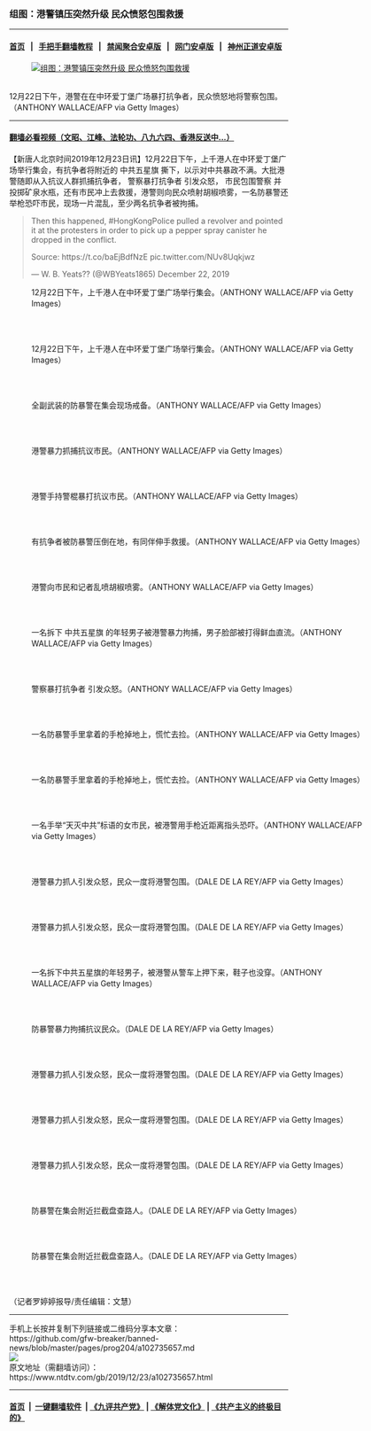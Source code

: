 ### 组图：港警镇压突然升级 民众愤怒包围救援
------------------------

#### [首页](https://github.com/gfw-breaker/banned-news/blob/master/README.md) &nbsp;&nbsp;|&nbsp;&nbsp; [手把手翻墙教程](https://github.com/gfw-breaker/guides/wiki) &nbsp;&nbsp;|&nbsp;&nbsp; [禁闻聚合安卓版](https://github.com/gfw-breaker/bn-android) &nbsp;&nbsp;|&nbsp;&nbsp; [网门安卓版](https://github.com/oGate2/oGate) &nbsp;&nbsp;|&nbsp;&nbsp; [神州正道安卓版](https://github.com/SzzdOgate/update) 



<div><div class="featured_image">
 <a href="https://i.ntdtv.com/assets/uploads/2019/12/GettyImages-1190050601-1.jpg" target="_blank">
  <figure>
   <img alt="组图：港警镇压突然升级 民众愤怒包围救援" src="https://i.ntdtv.com/assets/uploads/2019/12/GettyImages-1190050601-1-800x450.jpg"/>
  </figure><br/>
 </a>
 <span class="caption">
  12月22日下午，港警在在中环爱丁堡广场暴打抗争者，民众愤怒地将警察包围。（ANTHONY WALLACE/AFP via Getty Images）
 </span>
</div>
</div><hr/>

#### [翻墙必看视频（文昭、江峰、法轮功、八九六四、香港反送中...）](https://github.com/gfw-breaker/banned-news/blob/master/pages/link3.md)

<div><div class="post_content" itemprop="articleBody">
 <p>
  【新唐人北京时间2019年12月23日讯】12月22日下午，上千港人在中环爱丁堡广场举行集会，有抗争者将附近的
  <ok href="https://www.ntdtv.com/gb/中共五星旗.htm">
   中共五星旗
  </ok>
  撕下，以示对中共暴政不满。大批港警随即从入抗议人群抓捕抗争者，
  <ok href="https://www.ntdtv.com/gb/警察暴打抗争者.htm">
   警察暴打抗争者
  </ok>
  引发众怒，
  <ok href="https://www.ntdtv.com/gb/市民包围警察.htm">
   市民包围警察
  </ok>
  并投掷矿泉水瓶，还有市民冲上去救援，港警则向民众喷射胡椒喷雾，一名防暴警还举枪恐吓市民，现场一片混乱，至少两名抗争者被拘捕。
 </p>
 <blockquote class="twitter-tweet">
  <p dir="ltr" lang="en">
   Then this happened,
   <ok href="https://twitter.com/hashtag/HongKongPolice?src=hash&amp;ref_src=twsrc%5Etfw">
    #HongKongPolice
   </ok>
   pulled a revolver and pointed it at the protesters in order to pick up a pepper spray canister he dropped in the conflict.
  </p>
  <p>
   Source:
   <ok href="https://t.co/baEjBdfNzE">
    https://t.co/baEjBdfNzE
   </ok>
   <ok href="https://t.co/NUv8Uqkjwz">
    pic.twitter.com/NUv8Uqkjwz
   </ok>
  </p>
  <p>
   — W. B. Yeats?? (@WBYeats1865)
   <ok href="https://twitter.com/WBYeats1865/status/1208695841579384837?ref_src=twsrc%5Etfw">
    December 22, 2019
   </ok>
  </p>
 </blockquote>
 <p>
  <script async="" charset="utf-8" src="https://platform.twitter.com/widgets.js">
  </script>
 </p>
 <figure class="wp-caption alignnone" id="attachment_102735663" style="width: 600px">
  <img alt="" class="size-medium wp-image-102735663" src="https://i.ntdtv.com/assets/uploads/2019/12/GettyImages-1190050633-600x401.jpg">
   <br/><figcaption class="wp-caption-text">
    12月22日下午，上千港人在中环爱丁堡广场举行集会。（ANTHONY WALLACE/AFP via Getty Images）
   </figcaption><br/>
  </img>
 </figure><br/>
 <figure class="wp-caption alignnone" id="attachment_102735665" style="width: 600px">
  <img alt="" class="size-medium wp-image-102735665" src="https://i.ntdtv.com/assets/uploads/2019/12/GettyImages-1190050609-600x401.jpg">
   <br/><figcaption class="wp-caption-text">
    12月22日下午，上千港人在中环爱丁堡广场举行集会。（ANTHONY WALLACE/AFP via Getty Images）
   </figcaption><br/>
  </img>
 </figure><br/>
 <figure class="wp-caption alignnone" id="attachment_102735667" style="width: 600px">
  <img alt="" class="size-medium wp-image-102735667" src="https://i.ntdtv.com/assets/uploads/2019/12/GettyImages-1190050603-600x401.jpg"/>
  <br/><figcaption class="wp-caption-text">
   全副武装的防暴警在集会现场戒备。（ANTHONY WALLACE/AFP via Getty Images）
  </figcaption><br/>
 </figure><br/>
 <figure class="wp-caption alignnone" id="attachment_102735658" style="width: 600px">
  <img alt="" class="size-medium wp-image-102735658" src="https://i.ntdtv.com/assets/uploads/2019/12/GettyImages-1190051416-600x401.jpg"/>
  <br/><figcaption class="wp-caption-text">
   港警暴力抓捕抗议市民。（ANTHONY WALLACE/AFP via Getty Images）
  </figcaption><br/>
 </figure><br/>
 <figure class="wp-caption alignnone" id="attachment_102735660" style="width: 600px">
  <img alt="" class="size-medium wp-image-102735660" src="https://i.ntdtv.com/assets/uploads/2019/12/GettyImages-1190051231-1-600x401.jpg"/>
  <br/><figcaption class="wp-caption-text">
   港警手持警棍暴打抗议市民。（ANTHONY WALLACE/AFP via Getty Images）
  </figcaption><br/>
 </figure><br/>
 <figure class="wp-caption alignnone" id="attachment_102735661" style="width: 600px">
  <img alt="" class="size-medium wp-image-102735661" src="https://i.ntdtv.com/assets/uploads/2019/12/GettyImages-1190051065-600x401.jpg"/>
  <br/><figcaption class="wp-caption-text">
   有抗争者被防暴警压倒在地，有同伴伸手救援。（ANTHONY WALLACE/AFP via Getty Images）
  </figcaption><br/>
 </figure><br/>
 <figure class="wp-caption alignnone" id="attachment_102735662" style="width: 600px">
  <img alt="" class="size-medium wp-image-102735662" src="https://i.ntdtv.com/assets/uploads/2019/12/GettyImages-1190050683-600x401.jpg"/>
  <br/><figcaption class="wp-caption-text">
   港警向市民和记者乱喷胡椒喷雾。（ANTHONY WALLACE/AFP via Getty Images）
  </figcaption><br/>
 </figure><br/>
 <figure class="wp-caption alignnone" id="attachment_102735664" style="width: 600px">
  <img alt="" class="size-medium wp-image-102735664" src="https://i.ntdtv.com/assets/uploads/2019/12/GettyImages-1190050629-600x401.jpg"/>
  <br/><figcaption class="wp-caption-text">
   一名拆下
   <ok href="https://www.ntdtv.com/gb/中共五星旗.htm">
    中共五星旗
   </ok>
   的年轻男子被港警暴力拘捕，男子脸部被打得鲜血直流。（ANTHONY WALLACE/AFP via Getty Images）
  </figcaption><br/>
 </figure><br/>
 <figure class="wp-caption alignnone" id="attachment_102735668" style="width: 600px">
  <img alt="" class="size-medium wp-image-102735668" src="https://i.ntdtv.com/assets/uploads/2019/12/GettyImages-1190050601-600x401.jpg"/>
  <br/><figcaption class="wp-caption-text">
   <ok href="https://www.ntdtv.com/gb/警察暴打抗争者.htm">
    警察暴打抗争者
   </ok>
   引发众怒。（ANTHONY WALLACE/AFP via Getty Images）
  </figcaption><br/>
 </figure><br/>
 <figure class="wp-caption alignnone" id="attachment_102735669" style="width: 600px">
  <img alt="" class="size-medium wp-image-102735669" src="https://i.ntdtv.com/assets/uploads/2019/12/GettyImages-1190037349-600x401.jpg"/>
  <br/><figcaption class="wp-caption-text">
   一名防暴警手里拿着的手枪掉地上，慌忙去捡。（ANTHONY WALLACE/AFP via Getty Images）
  </figcaption><br/>
 </figure><br/>
 <figure class="wp-caption alignnone" id="attachment_102735670" style="width: 600px">
  <img alt="" class="size-medium wp-image-102735670" src="https://i.ntdtv.com/assets/uploads/2019/12/GettyImages-1190037347-600x401.jpg"/>
  <br/><figcaption class="wp-caption-text">
   一名防暴警手里拿着的手枪掉地上，慌忙去捡。（ANTHONY WALLACE/AFP via Getty Images）
  </figcaption><br/>
 </figure><br/>
 <figure class="wp-caption alignnone" id="attachment_102735671" style="width: 600px">
  <img alt="" class="size-medium wp-image-102735671" src="https://i.ntdtv.com/assets/uploads/2019/12/GettyImages-1190037342-1-600x401.jpg"/>
  <br/><figcaption class="wp-caption-text">
   一名手举“天灭中共”标语的女市民，被港警用手枪近距离指头恐吓。（ANTHONY WALLACE/AFP via Getty Images）
  </figcaption><br/>
 </figure><br/>
 <figure class="wp-caption alignnone" id="attachment_102735672" style="width: 600px">
  <img alt="" class="size-medium wp-image-102735672" src="https://i.ntdtv.com/assets/uploads/2019/12/GettyImages-1190037261-600x401.jpg"/>
  <br/><figcaption class="wp-caption-text">
   港警暴力抓人引发众怒，民众一度将港警包围。（DALE DE LA REY/AFP via Getty Images）
  </figcaption><br/>
 </figure><br/>
 <figure class="wp-caption alignnone" id="attachment_102735673" style="width: 600px">
  <img alt="" class="size-medium wp-image-102735673" src="https://i.ntdtv.com/assets/uploads/2019/12/GettyImages-1190037149-600x401.jpg"/>
  <br/><figcaption class="wp-caption-text">
   港警暴力抓人引发众怒，民众一度将港警包围。（DALE DE LA REY/AFP via Getty Images）
  </figcaption><br/>
 </figure><br/>
 <figure class="wp-caption alignnone" id="attachment_102735659" style="width: 600px">
  <img alt="" class="size-medium wp-image-102735659" src="https://i.ntdtv.com/assets/uploads/2019/12/GettyImages-1190051405-600x401.jpg"/>
  <br/><figcaption class="wp-caption-text">
   一名拆下中共五星旗的年轻男子，被港警从警车上押下来，鞋子也没穿。（ANTHONY WALLACE/AFP via Getty Images）
  </figcaption><br/>
 </figure><br/>
 <figure class="wp-caption alignnone" id="attachment_102735675" style="width: 600px">
  <img alt="" class="size-medium wp-image-102735675" src="https://i.ntdtv.com/assets/uploads/2019/12/GettyImages-1190037096-600x401.jpg"/>
  <br/><figcaption class="wp-caption-text">
   防暴警暴力拘捕抗议民众。（DALE DE LA REY/AFP via Getty Images）
  </figcaption><br/>
 </figure><br/>
 <figure class="wp-caption alignnone" id="attachment_102735678" style="width: 600px">
  <img alt="" class="size-medium wp-image-102735678" src="https://i.ntdtv.com/assets/uploads/2019/12/GettyImages-1190037090-600x401.jpg"/>
  <br/><figcaption class="wp-caption-text">
   港警暴力抓人引发众怒，民众一度将港警包围。（DALE DE LA REY/AFP via Getty Images）
  </figcaption><br/>
 </figure><br/>
 <figure class="wp-caption alignnone" id="attachment_102735679" style="width: 600px">
  <img alt="" class="size-medium wp-image-102735679" src="https://i.ntdtv.com/assets/uploads/2019/12/GettyImages-1190037089-600x401.jpg"/>
  <br/><figcaption class="wp-caption-text">
   港警暴力抓人引发众怒，民众一度将港警包围。（DALE DE LA REY/AFP via Getty Images）
  </figcaption><br/>
 </figure><br/>
 <figure class="wp-caption alignnone" id="attachment_102735680" style="width: 600px">
  <img alt="" class="size-medium wp-image-102735680" src="https://i.ntdtv.com/assets/uploads/2019/12/GettyImages-1190037088-600x401.jpg"/>
  <br/><figcaption class="wp-caption-text">
   港警暴力抓人引发众怒，民众一度将港警包围。（DALE DE LA REY/AFP via Getty Images）
  </figcaption><br/>
 </figure><br/>
 <figure class="wp-caption alignnone" id="attachment_102735676" style="width: 600px">
  <img alt="" class="size-medium wp-image-102735676" src="https://i.ntdtv.com/assets/uploads/2019/12/GettyImages-1190037095-600x401.jpg"/>
  <br/><figcaption class="wp-caption-text">
   防暴警在集会附近拦截盘查路人。（DALE DE LA REY/AFP via Getty Images）
  </figcaption><br/>
 </figure><br/>
 <figure class="wp-caption alignnone" id="attachment_102735674" style="width: 600px">
  <img alt="" class="size-medium wp-image-102735674" src="https://i.ntdtv.com/assets/uploads/2019/12/GettyImages-1190037098-600x401.jpg"/>
  <br/><figcaption class="wp-caption-text">
   防暴警在集会附近拦截盘查路人。（DALE DE LA REY/AFP via Getty Images）
  </figcaption><br/>
 </figure><br/>
 <p>
  （记者罗婷婷报导/责任编辑：文慧）
 </p>
 <div class="single_ad">
 </div>
</div>
</div>
<hr/>
手机上长按并复制下列链接或二维码分享本文章：<br/>
https://github.com/gfw-breaker/banned-news/blob/master/pages/prog204/a102735657.md <br/>
<a href='https://github.com/gfw-breaker/banned-news/blob/master/pages/prog204/a102735657.md'><img src='https://github.com/gfw-breaker/banned-news/blob/master/pages/prog204/a102735657.md.png'/></a> <br/>
原文地址（需翻墙访问）：https://www.ntdtv.com/gb/2019/12/23/a102735657.html


------------------------
#### [首页](https://github.com/gfw-breaker/banned-news/blob/master/README.md) &nbsp;|&nbsp; [一键翻墙软件](https://github.com/gfw-breaker/nogfw/blob/master/README.md) &nbsp;| [《九评共产党》](https://github.com/gfw-breaker/9ping.md/blob/master/README.md#九评之一评共产党是什么) | [《解体党文化》](https://github.com/gfw-breaker/jtdwh.md/blob/master/README.md) | [《共产主义的终极目的》](https://github.com/gfw-breaker/gczydzjmd.md/blob/master/README.md)


<img src='http://gfw-breaker.win/banned-news/pages/prog204/a102735657.md' width='0px' height='0px'/>